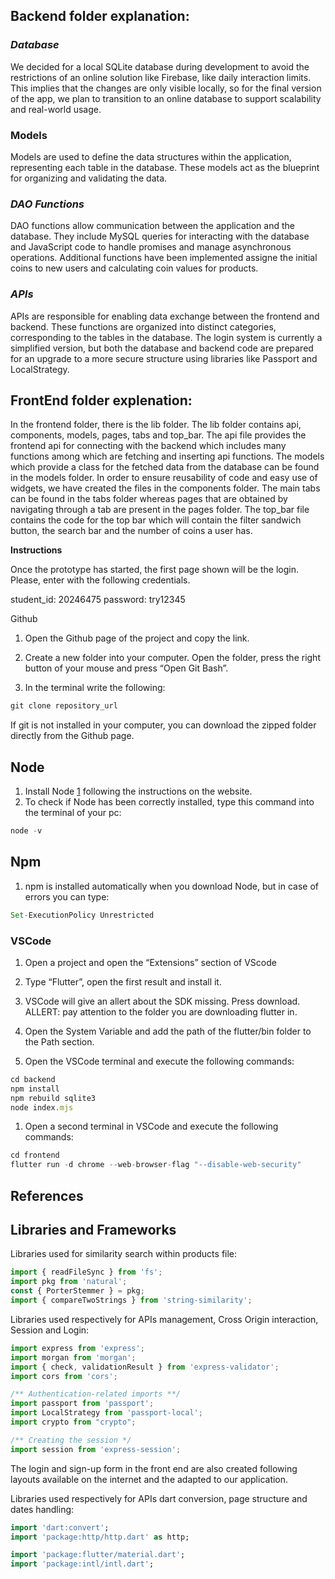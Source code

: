 ## Backend folder explanation:

### *Database*
We decided for a local SQLite database during development to avoid the restrictions of an online solution like Firebase, like daily interaction limits. This implies that the changes are only visible locally, so for the final version of the app, we plan to transition to an online database to support scalability and real-world usage.
### Models
Models are used to define the data structures within the application, representing each table in the database. These models act as the blueprint for organizing and validating the data.
### *DAO Functions*
DAO functions allow communication between the application and the database. They include MySQL queries for interacting with the database and JavaScript code to handle promises and manage asynchronous operations. Additional functions have been implemented assigne the initial coins to new users and calculating coin values for products.
### *APIs*
APIs are responsible for enabling data exchange between the frontend and backend. These functions are organized into distinct categories, corresponding to the tables in the database.
The login system is currently a simplified version, but both the database and backend code are prepared for an upgrade to a more secure structure using libraries like Passport and LocalStrategy.

## FrontEnd folder explenation:

In the frontend folder, there is the lib folder. The lib folder contains api, components, models, pages, tabs and top_bar. The api file provides the frontend api for connecting with the backend which includes many functions among which are fetching and inserting api functions. The models which provide a class for the fetched data from the  database can be found in the models folder. In order to ensure reusability of code and easy use of widgets, we have created the files in the components folder. The main tabs can be found in the tabs folder whereas pages that are obtained by navigating through a tab are present in the pages folder.  The top_bar file contains the code for the top bar which will contain the filter sandwich button, the search bar and the number of coins a user has.

**Instructions**

Once the prototype has started, the first page shown will be the login. Please, enter with the following credentials.

student_id: 20246475
password: try12345

Github

1. Open the Github page of the project and copy the link. 
    
2. Create a new folder into your computer. Open the folder, press the right button of your mouse and press “Open Git Bash”.
    
3. In the terminal write the following:

```jsx
git clone repository_url
```

If git is not installed in your computer, you can download the zipped folder directly from the Github page.

## Node

1. Install Node [1] following the instructions on the website.
2. To check if Node has been correctly installed, type this command into the terminal of your pc:

```jsx
node -v
```

## Npm

1. npm is installed automatically when you download Node, but in case of errors you can type:

```jsx
Set-ExecutionPolicy Unrestricted
```

### VSCode

1. Open a project and open the “Extensions” section of VScode
    
2. Type “Flutter”, open the first result and install it.
    

1. VSCode will give an allert about the SDK missing. Press download. ALLERT: pay attention to the folder you are downloading flutter in.
    
2. Open the System Variable and add the path of the flutter/bin folder to the Path section.
    
3. Open the VSCode terminal and execute the following commands:

```jsx
cd backend
npm install
npm rebuild sqlite3
node index.mjs
```

1. Open a second terminal in VSCode and execute the following commands:

```jsx
cd frontend
flutter run -d chrome --web-browser-flag "--disable-web-security"
```

## References

[1]: [https://nodejs.org/en/download/package-manager](https://nodejs.org/en/download/package-manager)

## Libraries and Frameworks

Libraries used for similarity search within products file:

```jsx
import { readFileSync } from 'fs';
import pkg from 'natural';
const { PorterStemmer } = pkg; 
import { compareTwoStrings } from 'string-similarity'; 
```

Libraries used respectively for APIs management, Cross Origin interaction, Session and Login:

```jsx
import express from 'express';
import morgan from 'morgan';
import { check, validationResult } from 'express-validator';
import cors from 'cors';

/** Authentication-related imports **/
import passport from 'passport';
import LocalStrategy from 'passport-local';
import crypto from "crypto";

/** Creating the session */
import session from 'express-session';
```

The login and sign-up form in the front end are also created following layouts available on the internet and the adapted to our application.

Libraries used respectively for APIs dart conversion, page structure and dates handling:

```dart
import 'dart:convert';
import 'package:http/http.dart' as http;

import 'package:flutter/material.dart';
import 'package:intl/intl.dart';



